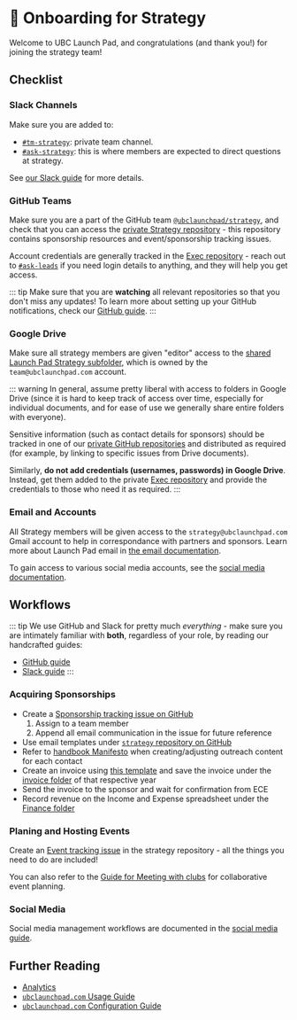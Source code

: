 # 💼 Onboarding for Strategy

Welcome to UBC Launch Pad, and congratulations (and thank you!) for joining the strategy team!

## Checklist

### Slack Channels

Make sure you are added to:

* [`#tm-strategy`](https://ubclaunchpad.slack.com/archives/GNHRBQE5R): private team channel.
* [`#ask-strategy`](https://ubclaunchpad.slack.com/archives/CJVF0FQHG): this is where members are expected to direct questions at strategy.

See [our Slack guide](/handbook/tools/slack.md) for more details.

### GitHub Teams

Make sure you are a part of the GitHub team [`@ubclaunchpad/strategy`](https://github.com/orgs/ubclaunchpad/teams/strategy), and check that you can access the [private Strategy repository](https://github.com/ubclaunchpad/strategy) - this repository contains sponsorship resources and event/sponsorship tracking issues.

Account credentials are generally tracked in the [Exec repository](https://github.com/ubclaunchpad/exec/blob/master/assets.md) - reach out to [`#ask-leads`](https://ubclaunchpad.slack.com/messages/CK935RD3Q/) if you need login details to anything, and they will help you get access.

::: tip
Make sure that you are **watching** all relevant repositories so that you don't miss any updates! To learn more about setting up your GitHub notifications, check our [GitHub guide](../tools/github.md#setting-up-notifications).
:::

### Google Drive

Make sure all strategy members are given "editor" access to the [shared Launch Pad Strategy subfolder](https://drive.google.com/drive/folders/0BwdNv1PZjDeXMkc1eDVNY1ZHT00), which is owned by the `team@ubclaunchpad.com` account.

::: warning
In general, assume pretty liberal with access to folders in Google Drive (since it is hard to keep track of access over time, especially for individual documents, and for ease of use we generally share entire folders with everyone).

Sensitive information (such as contact details for sponsors) should be tracked in one of our [private GitHub repositories](#github-teams) and distributed as required (for example, by linking to specific issues from Drive documents).

Similarly, **do not add credentials (usernames, passwords) in Google Drive**. Instead, get them added to the private [Exec repository](https://github.com/ubclaunchpad/exec/blob/master/assets.md) and provide the credentials to those who need it as required.
:::

### Email and Accounts

All Strategy members will be given access to the `strategy@ubclaunchpad.com` Gmail account to help in correspondance with partners and sponsors. Learn more about Launch Pad email in [the email documentation](/handbook/tools/email.md).

To gain access to various social media accounts, see the [social media documentation](/handbook/tools/social-media.md).

## Workflows

::: tip
We use GitHub and Slack for pretty much *everything* - make sure you are intimately familiar with **both**, regardless of your role, by reading our handcrafted guides:

* [GitHub guide](/handbook/tools/github)
* [Slack guide](/handbook/tools/slack)
:::

### Acquiring Sponsorships

* Create a [Sponsorship tracking issue on GitHub](https://github.com/ubclaunchpad/strategy/issues/new?assignees=&labels=sponsorship&template=sponsorship.md&title=)
  1. Assign to a team member
  2. Append all email communication in the issue for future reference
* Use email templates under [`strategy` repository on GitHub](https://github.com/ubclaunchpad/strategy/tree/master/email-templates)
* Refer to [handbook Manifesto](../manifesto.md) when creating/adjusting outreach content for each contact
* Create an invoice using [this template](https://drive.google.com/drive/u/2/folders/1-j9yUNGPIAKE6W_7MXjjGCzJdS3mEECZ) and save the invoice under the [invoice folder](https://drive.google.com/drive/u/2/folders/1-j9yUNGPIAKE6W_7MXjjGCzJdS3mEECZ) of that respective year
* Send the invoice to the sponsor and wait for confirmation from ECE
* Record revenue on the Income and Expense spreadsheet under the [Finance folder](https://drive.google.com/drive/u/2/folders/1DX9E-FJ8EH40kYM_HO8tC1Y_Z0UuSBbq)

### Planing and Hosting Events

Create an [Event tracking issue](https://github.com/ubclaunchpad/strategy/issues/new?assignees=&labels=events&template=event.md&title=) in the strategy repository - all the things you need to do are included!

You can also refer to the [Guide for Meeting with clubs](https://docs.google.com/document/d/1Hy3TZY6rh_02lGwtWu_6_DfIExMnfY8ZH5KMVGIYVJw/edit) for collaborative event planning.

### Social Media

Social media management workflows are documented in the [social media guide](/handbook/tools/social-media.md).

## Further Reading

* [Analytics](/handbook/tools/analytics.md)
* [`ubclaunchpad.com` Usage Guide](https://github.com/ubclaunchpad/ubclaunchpad.com/blob/master/USING.md)
* [`ubclaunchpad.com` Configuration Guide](https://ubclaunchpad.com/config/)
